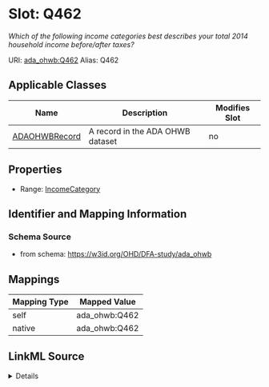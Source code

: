 

# Slot: Q462 


_Which of the following income categories best describes your total 2014 household income before/after taxes?_





URI: [ada_ohwb:Q462](https://w3id.org/OHD/DFA-study/ada_ohwb/Q462)
Alias: Q462

<!-- no inheritance hierarchy -->





## Applicable Classes

| Name | Description | Modifies Slot |
| --- | --- | --- |
| [ADAOHWBRecord](ADAOHWBRecord.md) | A record in the ADA OHWB dataset |  no  |







## Properties

* Range: [IncomeCategory](IncomeCategory.md)





## Identifier and Mapping Information







### Schema Source


* from schema: https://w3id.org/OHD/DFA-study/ada_ohwb




## Mappings

| Mapping Type | Mapped Value |
| ---  | ---  |
| self | ada_ohwb:Q462 |
| native | ada_ohwb:Q462 |




## LinkML Source

<details>
```yaml
name: Q462
description: Which of the following income categories best describes your total 2014
  household income before/after taxes?
from_schema: https://w3id.org/OHD/DFA-study/ada_ohwb
rank: 1000
alias: Q462
domain_of:
- ADA_OHWBRecord
range: IncomeCategory

```
</details>